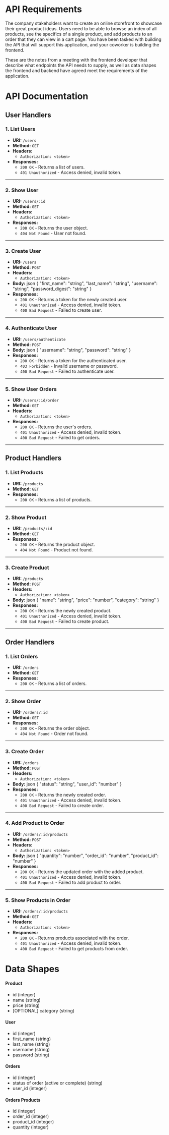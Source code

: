 # API Requirements
The company stakeholders want to create an online storefront to showcase their great product ideas. Users need to be able to browse an index of all products, see the specifics of a single product, and add products to an order that they can view in a cart page. You have been tasked with building the API that will support this application, and your coworker is building the frontend.

These are the notes from a meeting with the frontend developer that describe what endpoints the API needs to supply, as well as data shapes the frontend and backend have agreed meet the requirements of the application. 

# API Documentation

## User Handlers

### 1. List Users
- **URI:** `/users`
- **Method:** `GET`
- **Headers:**
  - `Authorization: <token>`
- **Responses:**
  - `200 OK` - Returns a list of users.
  - `401 Unauthorized` - Access denied, invalid token.

---

### 2. Show User
- **URI:** `/users/:id`
- **Method:** `GET`
- **Headers:**
  - `Authorization: <token>`
- **Responses:**
  - `200 OK` - Returns the user object.
  - `404 Not Found` - User not found.

---

### 3. Create User
- **URI:** `/users`
- **Method:** `POST`
- **Headers:**
  - `Authorization: <token>`
- **Body:**
json { "first_name": "string", "last_name": "string", "username": "string", "password_digest": "string" }
- **Responses:**
  - `200 OK` - Returns a token for the newly created user.
  - `401 Unauthorized` - Access denied, invalid token.
  - `400 Bad Request` - Failed to create user.

---

### 4. Authenticate User
- **URI:** `/users/authenticate`
- **Method:** `POST`
- **Body:**
json { "username": "string", "password": "string" }
- **Responses:**
  - `200 OK` - Returns a token for the authenticated user.
  - `403 Forbidden` - Invalid username or password.
  - `400 Bad Request` - Failed to authenticate user.

---

### 5. Show User Orders
- **URI:** `/users/:id/order`
- **Method:** `GET`
- **Headers:**
  - `Authorization: <token>`
- **Responses:**
  - `200 OK` - Returns the user's orders.
  - `401 Unauthorized` - Access denied, invalid token.
  - `400 Bad Request` - Failed to get orders.

---

## Product Handlers

### 1. List Products
- **URI:** `/products`
- **Method:** `GET`
- **Responses:**
  - `200 OK` - Returns a list of products.

---

### 2. Show Product
- **URI:** `/products/:id`
- **Method:** `GET`
- **Responses:**
  - `200 OK` - Returns the product object.
  - `404 Not Found` - Product not found.

---

### 3. Create Product
- **URI:** `/products`
- **Method:** `POST`
- **Headers:**
  - `Authorization: <token>`
- **Body:**
json { "name": "string", "price": "number", "category": "string" }
- **Responses:**
  - `200 OK` - Returns the newly created product.
  - `401 Unauthorized` - Access denied, invalid token.
  - `400 Bad Request` - Failed to create product.

---

## Order Handlers

### 1. List Orders
- **URI:** `/orders`
- **Method:** `GET`
- **Responses:**
  - `200 OK` - Returns a list of orders.

---

### 2. Show Order
- **URI:** `/orders/:id`
- **Method:** `GET`
- **Responses:**
  - `200 OK` - Returns the order object.
  - `404 Not Found` - Order not found.

---

### 3. Create Order
- **URI:** `/orders`
- **Method:** `POST`
- **Headers:**
  - `Authorization: <token>`
- **Body:**
json { "status": "string", "user_id": "number" }
- **Responses:**
  - `200 OK` - Returns the newly created order.
  - `401 Unauthorized` - Access denied, invalid token.
  - `400 Bad Request` - Failed to create order.

---

### 4. Add Product to Order
- **URI:** `/orders/:id/products`
- **Method:** `POST`
- **Headers:**
  - `Authorization: <token>`
- **Body:**
json { "quantity": "number", "order_id": "number", "product_id": "number" }
- **Responses:**
  - `200 OK` - Returns the updated order with the added product.
  - `401 Unauthorized` - Access denied, invalid token.
  - `400 Bad Request` - Failed to add product to order.

---

### 5. Show Products in Order
- **URI:** `/orders/:id/products`
- **Method:** `GET`
- **Headers:**
  - `Authorization: <token>`
- **Responses:**
  - `200 OK` - Returns products associated with the order.
  - `401 Unauthorized` - Access denied, invalid token.
  - `400 Bad Request` - Failed to get products from order.

# Data Shapes
#### Product
-  id (integer)
- name (string)
- price (string)
- [OPTIONAL] category (string)

#### User
- id (integer)
- first_name (string)
- last_name (string)
- username (string)
- password (string)

#### Orders
- id (integer)
- status of order (active or complete) (string)
- user_id (integer)

#### Orders Products
- id (integer)
- order_id (integer)
- product_id (integer)
- quantity (integer)